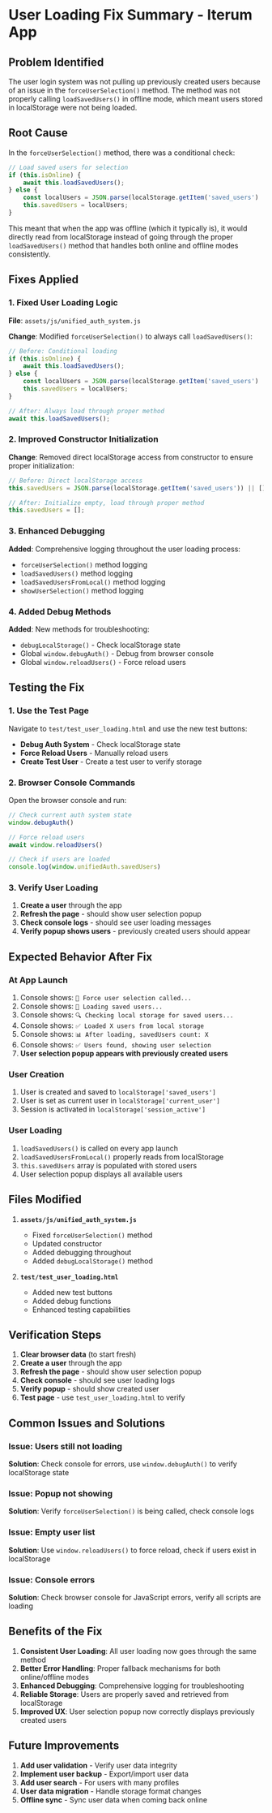 # User Loading Fix Summary - Iterum App

## Problem Identified

The user login system was not pulling up previously created users because of an issue in the `forceUserSelection()` method. The method was not properly calling `loadSavedUsers()` in offline mode, which meant users stored in localStorage were not being loaded.

## Root Cause

In the `forceUserSelection()` method, there was a conditional check:

```javascript
// Load saved users for selection
if (this.isOnline) {
    await this.loadSavedUsers();
} else {
    const localUsers = JSON.parse(localStorage.getItem('saved_users') || '[]');
    this.savedUsers = localUsers;
}
```

This meant that when the app was offline (which it typically is), it would directly read from localStorage instead of going through the proper `loadSavedUsers()` method that handles both online and offline modes consistently.

## Fixes Applied

### 1. Fixed User Loading Logic

**File**: `assets/js/unified_auth_system.js`

**Change**: Modified `forceUserSelection()` to always call `loadSavedUsers()`:

```javascript
// Before: Conditional loading
if (this.isOnline) {
    await this.loadSavedUsers();
} else {
    const localUsers = JSON.parse(localStorage.getItem('saved_users') || '[]');
    this.savedUsers = localUsers;
}

// After: Always load through proper method
await this.loadSavedUsers();
```

### 2. Improved Constructor Initialization

**Change**: Removed direct localStorage access from constructor to ensure proper initialization:

```javascript
// Before: Direct localStorage access
this.savedUsers = JSON.parse(localStorage.getItem('saved_users')) || [];

// After: Initialize empty, load through proper method
this.savedUsers = [];
```

### 3. Enhanced Debugging

**Added**: Comprehensive logging throughout the user loading process:

- `forceUserSelection()` method logging
- `loadSavedUsers()` method logging  
- `loadSavedUsersFromLocal()` method logging
- `showUserSelection()` method logging

### 4. Added Debug Methods

**Added**: New methods for troubleshooting:

- `debugLocalStorage()` - Check localStorage state
- Global `window.debugAuth()` - Debug from browser console
- Global `window.reloadUsers()` - Force reload users

## Testing the Fix

### 1. Use the Test Page

Navigate to `test/test_user_loading.html` and use the new test buttons:

- **Debug Auth System** - Check localStorage state
- **Force Reload Users** - Manually reload users
- **Create Test User** - Create a test user to verify storage

### 2. Browser Console Commands

Open the browser console and run:

```javascript
// Check current auth system state
window.debugAuth()

// Force reload users
await window.reloadUsers()

// Check if users are loaded
console.log(window.unifiedAuth.savedUsers)
```

### 3. Verify User Loading

1. **Create a user** through the app
2. **Refresh the page** - should show user selection popup
3. **Check console logs** - should see user loading messages
4. **Verify popup shows users** - previously created users should appear

## Expected Behavior After Fix

### At App Launch
1. Console shows: `🔐 Force user selection called...`
2. Console shows: `👥 Loading saved users...`
3. Console shows: `🔍 Checking local storage for saved users...`
4. Console shows: `✅ Loaded X users from local storage`
5. Console shows: `📊 After loading, savedUsers count: X`
6. Console shows: `✅ Users found, showing user selection`
7. **User selection popup appears with previously created users**

### User Creation
1. User is created and saved to `localStorage['saved_users']`
2. User is set as current user in `localStorage['current_user']`
3. Session is activated in `localStorage['session_active']`

### User Loading
1. `loadSavedUsers()` is called on every app launch
2. `loadSavedUsersFromLocal()` properly reads from localStorage
3. `this.savedUsers` array is populated with stored users
4. User selection popup displays all available users

## Files Modified

1. **`assets/js/unified_auth_system.js`**
   - Fixed `forceUserSelection()` method
   - Updated constructor
   - Added debugging throughout
   - Added `debugLocalStorage()` method

2. **`test/test_user_loading.html`**
   - Added new test buttons
   - Added debug functions
   - Enhanced testing capabilities

## Verification Steps

1. **Clear browser data** (to start fresh)
2. **Create a user** through the app
3. **Refresh the page** - should show user selection popup
4. **Check console** - should see user loading logs
5. **Verify popup** - should show created user
6. **Test page** - use `test_user_loading.html` to verify

## Common Issues and Solutions

### Issue: Users still not loading
**Solution**: Check console for errors, use `window.debugAuth()` to verify localStorage state

### Issue: Popup not showing
**Solution**: Verify `forceUserSelection()` is being called, check console logs

### Issue: Empty user list
**Solution**: Use `window.reloadUsers()` to force reload, check if users exist in localStorage

### Issue: Console errors
**Solution**: Check browser console for JavaScript errors, verify all scripts are loading

## Benefits of the Fix

1. **Consistent User Loading**: All user loading now goes through the same method
2. **Better Error Handling**: Proper fallback mechanisms for both online/offline modes
3. **Enhanced Debugging**: Comprehensive logging for troubleshooting
4. **Reliable Storage**: Users are properly saved and retrieved from localStorage
5. **Improved UX**: User selection popup now correctly displays previously created users

## Future Improvements

1. **Add user validation** - Verify user data integrity
2. **Implement user backup** - Export/import user data
3. **Add user search** - For users with many profiles
4. **User data migration** - Handle storage format changes
5. **Offline sync** - Sync user data when coming back online
